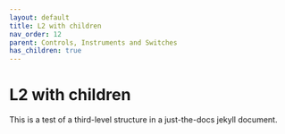 ```yaml
---
layout: default
title: L2 with children
nav_order: 12
parent: Controls, Instruments and Switches
has_children: true
---
```


# L2 with children

This is a test of a third-level structure in a just-the-docs jekyll document.